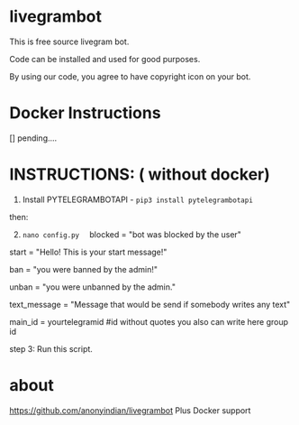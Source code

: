 # livegrambot
This is free source livegram bot.

Code can be installed and used for good purposes.

By using our code, you agree to have copyright icon on your bot.

# Docker Instructions
[] pending....

# INSTRUCTIONS: ( without docker)
1.  Install PYTELEGRAMBOTAPI - `pip3 install pytelegrambotapi`

then:

2. `nano config.py  `
blocked = "bot was blocked by the user"

start = "Hello! This is your start message!"

ban = "you were banned by the admin!"

unban = "you were unbanned by the admin."

text_message = "Message that would be send if somebody writes any text"

main_id = yourtelegramid #id without quotes you also can write here group id


step 3: Run this script.


# about
https://github.com/anonyindian/livegrambot Plus Docker support

